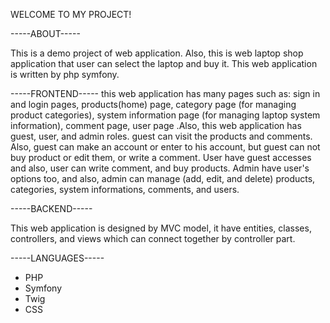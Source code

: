WELCOME TO MY PROJECT!

-----ABOUT-----

This is a demo project of web application. Also, this is web laptop shop application that user can select the laptop and buy it. This web application is written by php symfony.

-----FRONTEND-----
this web application has many pages such as: sign in and login pages, products(home) page, category page (for managing product categories), system information page (for managing laptop system information), comment page, user page .Also, this web application has guest, user, and admin roles. guest can visit the products and comments. Also, guest can make an account or enter to his account, but guest can not buy product or edit them, or write a comment. User have guest accesses and also, user can write comment, and buy products. Admin have user's options too, and also, admin can manage (add, edit, and delete) products, categories, system informations, comments, and users.

-----BACKEND-----

This web application is designed by MVC model, it have entities, classes, controllers, and views which can connect together by controller part. 

-----LANGUAGES-----
- PHP
- Symfony
- Twig
- CSS
